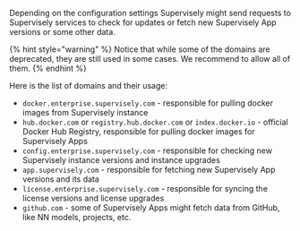 Depending on the configuration settings Supervisely might send requests to Supervisely services to check for updates or fetch new Supervisely App versions or some other data.

{% hint style="warning" %}
Notice that while some of the domains are deprecated, they are still used in some cases. We recommend to allow all of them.
{% endhint %}

Here is the list of domains and their usage:
- `docker.enterprise.supervisely.com` - responsible for pulling docker images from Supervisely instance
- `hub.docker.com` or `registry.hub.docker.com` or `index.docker.io` - official Docker Hub Registry, responsible for pulling docker images for Supervisely Apps
- `config.enterprise.supervisely.com` - responsible for checking new Supervisely instance versions and instance upgrades
- `app.supervisely.com` - responsible for fetching new Supervisely App versions and its data
- `license.enterprise.supervisely.com` - responsible for syncing the license versions and license upgrades
- `github.com` - some of Supervisely Apps might fetch data from GitHub, like NN models, projects, etc.
